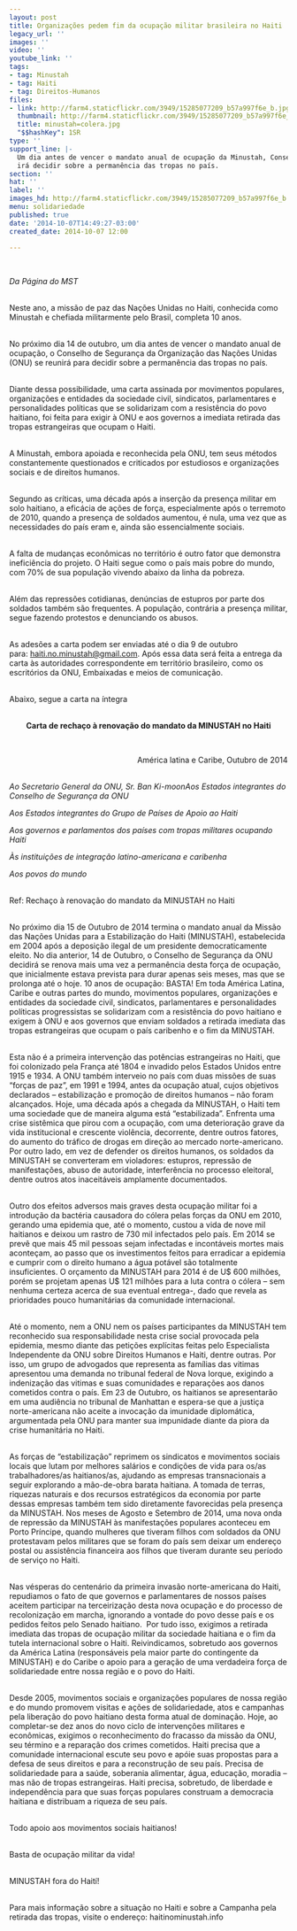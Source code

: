 ```yaml
---
layout: post
title: Organizações pedem fim da ocupação militar brasileira no Haiti
legacy_url: ''
images: ''
video: ''
youtube_link: ''
tags:
- tag: Minustah
- tag: Haiti
- tag: Direitos-Humanos
files:
- link: http://farm4.staticflickr.com/3949/15285077209_b57a997f6e_b.jpg
  thumbnail: http://farm4.staticflickr.com/3949/15285077209_b57a997f6e_t.jpg
  title: minustah=colera.jpg
  "$$hashKey": 1SR
type: ''
support_line: |-
  Um dia antes de vencer o mandato anual de ocupação da Minustah, Conselho de Segurança da ONU
  irá decidir sobre a permanência das tropas no país.
section: ''
hat: ''
label: ''
images_hd: http://farm4.staticflickr.com/3949/15285077209_b57a997f6e_b.jpg
menu: solidariedade
published: true
date: '2014-10-07T14:49:27-03:00'
created_date: 2014-10-07 12:00

---
```

<p>&nbsp;</p>

<p><em>Da P&aacute;gina do MST</em></p>

<p><br />
Neste ano, a miss&atilde;o de paz das Na&ccedil;&otilde;es Unidas no Haiti, conhecida como Minustah e chefiada militarmente pelo Brasil, completa 10 anos.&nbsp;</p>

<p><br />
No pr&oacute;ximo dia 14 de outubro, um dia antes de vencer o mandato anual de ocupa&ccedil;&atilde;o, o Conselho de Seguran&ccedil;a da Organiza&ccedil;&atilde;o das Na&ccedil;&otilde;es&nbsp;Unidas (ONU) se reunir&aacute; para decidir sobre a perman&ecirc;ncia das tropas no pa&iacute;s.&nbsp;</p>

<p><br />
Diante dessa possibilidade, uma carta assinada por movimentos populares, organiza&ccedil;&otilde;es e entidades da sociedade civil, sindicatos, parlamentares e personalidades pol&iacute;ticas que se solidarizam com a resist&ecirc;ncia do povo haitiano, foi feita para exigir &agrave; ONU e aos governos a imediata retirada das tropas estrangeiras que ocupam o Haiti.</p>

<p><br />
A Minustah, embora apoiada e reconhecida pela ONU, tem seus m&eacute;todos constantemente questionados e criticados por estudiosos e organiza&ccedil;&otilde;es sociais e de direitos humanos. &nbsp;</p>

<p><br />
Segundo as cr&iacute;ticas, uma d&eacute;cada ap&oacute;s a inser&ccedil;&atilde;o da presen&ccedil;a militar em solo haitiano, a efic&aacute;cia de a&ccedil;&otilde;es de for&ccedil;a, especialmente ap&oacute;s o terremoto de 2010, quando a presen&ccedil;a de soldados aumentou, &eacute; nula, uma vez que as necessidades do pa&iacute;s eram e, ainda s&atilde;o essencialmente sociais.</p>

<p><br />
A falta de mudan&ccedil;as econ&ocirc;micas no territ&oacute;rio &eacute; outro fator que demonstra inefici&ecirc;ncia do projeto. O Haiti segue como o pa&iacute;s mais pobre do mundo, com 70% de sua popula&ccedil;&atilde;o vivendo abaixo da linha da pobreza.&nbsp;</p>

<p><br />
Al&eacute;m das repress&otilde;es cotidianas, den&uacute;ncias de estupros por parte dos soldados tamb&eacute;m s&atilde;o frequentes. A popula&ccedil;&atilde;o, contr&aacute;ria a presen&ccedil;a militar, segue fazendo protestos e denunciando os abusos.&nbsp;</p>

<p><br />
As ades&otilde;es a carta podem ser enviadas at&eacute; o dia 9 de outubro para:&nbsp;<a href="mailto:haiti.no.minustah@gmail.com">haiti.no.minustah@gmail.com</a>. Ap&oacute;s essa data ser&aacute; feita a entrega da carta &agrave;s autoridades correspondente em territ&oacute;rio brasileiro, como os escrit&oacute;rios da ONU, Embaixadas e meios de comunica&ccedil;&atilde;o.</p>

<p><br />
Abaixo, segue a carta na &iacute;ntegra</p>

<p style="text-align:center"><br />
<strong>Carta de recha&ccedil;o &agrave; renova&ccedil;&atilde;o do mandato da MINUSTAH no Haiti</strong></p>

<p style="text-align:center">&nbsp;</p>

<p style="text-align:right">Am&eacute;rica latina e Caribe, Outubro de 2014</p>

<p><br />
<em>Ao Secretario General da ONU, Sr. Ban Ki-moonAos Estados integrantes do Conselho de Seguran&ccedil;a da ONU</em></p>

<p><em>Aos Estados integrantes do Grupo de Pa&iacute;ses de Apoio ao Haiti</em></p>

<p><em>Aos governos e parlamentos dos pa&iacute;ses com tropas militares ocupando Haiti</em></p>

<p><em>&Agrave;s institui&ccedil;&otilde;es de integra&ccedil;&atilde;o latino-americana e caribenha</em></p>

<p><em>Aos povos do mundo</em></p>

<p><br />
Ref: Recha&ccedil;o &agrave; renova&ccedil;&atilde;o do mandato da MINUSTAH no Haiti</p>

<p><br />
No pr&oacute;ximo dia 15 de Outubro de 2014 termina o mandato anual da Miss&atilde;o das Na&ccedil;&otilde;es Unidas para a Estabiliza&ccedil;&atilde;o do Haiti (MINUSTAH), estabelecida em 2004 ap&oacute;s a deposi&ccedil;&atilde;o ilegal de um presidente democraticamente eleito. No dia anterior, 14 de Outubro, o Conselho de Seguran&ccedil;a da ONU decidir&aacute; se renova mais uma vez a perman&ecirc;ncia desta for&ccedil;a de ocupa&ccedil;&atilde;o, que inicialmente estava prevista para durar apenas seis meses, mas que se prolonga at&eacute; o hoje. 10 anos de ocupa&ccedil;&atilde;o: BASTA! Em toda Am&eacute;rica Latina, Caribe e outras partes do mundo, movimentos populares, organiza&ccedil;&otilde;es e entidades da sociedade civil, sindicatos, parlamentares e personalidades pol&iacute;ticas progressistas se solidarizam com a resist&ecirc;ncia do povo haitiano e exigem &agrave; ONU e aos governos que enviam soldados a retirada imediata das tropas estrangeiras que ocupam o pa&iacute;s caribenho e o fim da MINUSTAH.&nbsp;</p>

<p><br />
Esta n&atilde;o &eacute; a primeira interven&ccedil;&atilde;o das pot&ecirc;ncias estrangeiras no Haiti, que foi colonizado pela Fran&ccedil;a at&eacute; 1804 e invadido pelos Estados Unidos entre 1915 e 1934. A ONU tamb&eacute;m interveio no pa&iacute;s com duas miss&otilde;es de suas &ldquo;for&ccedil;as de paz&rdquo;, em 1991 e 1994, antes da ocupa&ccedil;&atilde;o atual, cujos objetivos declarados &ndash; estabiliza&ccedil;&atilde;o e promo&ccedil;&atilde;o de direitos humanos &ndash; n&atilde;o foram alcan&ccedil;ados. Hoje, uma d&eacute;cada ap&oacute;s a chegada da MINUSTAH, o Haiti tem uma sociedade que de maneira alguma est&aacute; &ldquo;estabilizada&rdquo;. Enfrenta uma crise sist&ecirc;mica que pirou com a ocupa&ccedil;&atilde;o, com uma deteriora&ccedil;&atilde;o grave da vida institucional e crescente viol&ecirc;ncia, decorrente, dentre outros fatores, do aumento do tr&aacute;fico de drogas em dire&ccedil;&atilde;o ao mercado norte-americano. Por outro lado, em vez de defender os direitos humanos, os soldados da MINUSTAH se converteram em violadores: estupros, repress&atilde;o de manifesta&ccedil;&otilde;es, abuso de autoridade, interfer&ecirc;ncia no processo eleitoral, dentre outros atos inaceit&aacute;veis amplamente documentados.</p>

<p><br />
Outro dos efeitos adversos mais graves desta ocupa&ccedil;&atilde;o militar foi a introdu&ccedil;&atilde;o da bact&eacute;ria causadora do c&oacute;lera pelas for&ccedil;as da ONU em 2010, gerando uma epidemia que, at&eacute; o momento, custou a vida de nove mil haitianos e deixou um rastro de 730 mil infectados pelo pa&iacute;s. Em 2014 se prev&ecirc; que mais 45 mil pessoas sejam infectadas e incont&aacute;veis mortes mais aconte&ccedil;am, ao passo que os investimentos feitos para erradicar a epidemia e cumprir com o direito humano a &aacute;gua pot&aacute;vel s&atilde;o totalmente insuficientes. O or&ccedil;amento da MINUSTAH para 2014 &eacute; de U$ 600 milh&otilde;es, por&eacute;m se projetam apenas U$ 121 milh&otilde;es para a luta contra o c&oacute;lera &ndash; sem nenhuma certeza acerca de sua eventual entrega-, dado que revela as prioridades pouco humanit&aacute;rias da comunidade internacional.</p>

<p><br />
At&eacute; o momento, nem a ONU nem os pa&iacute;ses participantes da MINUSTAH tem reconhecido sua responsabilidade nesta crise social provocada pela epidemia, mesmo diante das peti&ccedil;&otilde;es expl&iacute;citas feitas pelo Especialista Independente da ONU sobre Direitos Humanos e Haiti, dentre outras. Por isso, um grupo de advogados que representa as fam&iacute;lias das vitimas apresentou uma demanda no tribunal federal de Nova Iorque, exigindo a indeniza&ccedil;&atilde;o das vitimas e suas comunidades e repara&ccedil;&otilde;es aos danos cometidos contra o pa&iacute;s. Em 23 de Outubro, os haitianos se apresentar&atilde;o em uma audi&ecirc;ncia no tribunal de Manhattan e espera-se que a justi&ccedil;a norte-americana n&atilde;o aceite a invoca&ccedil;&atilde;o da imunidade diplom&aacute;tica, argumentada pela ONU para manter sua impunidade diante da piora da crise humanit&aacute;ria no Haiti.&nbsp;</p>

<p><br />
As for&ccedil;as de &ldquo;estabiliza&ccedil;&atilde;o&rdquo; reprimem os sindicatos e movimentos sociais locais que lutam por melhores sal&aacute;rios e condi&ccedil;&otilde;es de vida para os/as trabalhadores/as haitianos/as, ajudando as empresas transnacionais a seguir explorando a m&atilde;o-de-obra barata haitiana. A tomada de terras, riquezas naturais e dos recursos estrat&eacute;gicos da economia por parte dessas empresas tamb&eacute;m tem sido diretamente favorecidas pela presen&ccedil;a da MINUSTAH. Nos meses de Agosto e Setembro de 2014, uma nova onda de repress&atilde;o da MINUSTAH &agrave;s manifesta&ccedil;&otilde;es populares aconteceu em Porto Pr&iacute;ncipe, quando mulheres que tiveram filhos com soldados da ONU protestavam pelos militares que se foram do pa&iacute;s sem deixar um endere&ccedil;o postal ou assist&ecirc;ncia financeira aos filhos que tiveram durante seu per&iacute;odo de servi&ccedil;o no Haiti.</p>

<p><br />
Nas v&eacute;speras do centen&aacute;rio da primeira invas&atilde;o norte-americana do Haiti, repudiamos o fato de que governos e parlamentares de nossos pa&iacute;ses aceitem participar na terceiriza&ccedil;&atilde;o desta nova ocupa&ccedil;&atilde;o e do processo de recoloniza&ccedil;&atilde;o em marcha, ignorando a vontade do povo desse pa&iacute;s e os pedidos feitos pelo Senado haitiano. &nbsp;Por tudo isso, exigimos a retirada imediata das tropas de ocupa&ccedil;&atilde;o militar da sociedade haitiana e o fim da tutela internacional sobre o Haiti. Reivindicamos, sobretudo aos governos da Am&eacute;rica Latina (respons&aacute;veis pela maior parte do contingente da MINUSTAH) e do Caribe o apoio para a gera&ccedil;&atilde;o de uma verdadeira for&ccedil;a de solidariedade entre nossa regi&atilde;o e o povo do Haiti.&nbsp;</p>

<p><br />
Desde 2005, movimentos sociais e organiza&ccedil;&otilde;es populares de nossa regi&atilde;o e do mundo promovem visitas e a&ccedil;&otilde;es de solidariedade, atos e campanhas pela libera&ccedil;&atilde;o do povo haitiano desta forma atual de domina&ccedil;&atilde;o. Hoje, ao completar-se dez anos do novo ciclo de interven&ccedil;&otilde;es militares e econ&ocirc;micas, exigimos o reconhecimento do fracasso da miss&atilde;o da ONU, seu t&eacute;rmino e a repara&ccedil;&atilde;o dos crimes cometidos. Haiti precisa que a comunidade internacional escute seu povo e ap&oacute;ie suas propostas para a defesa de seus direitos e para a reconstru&ccedil;&atilde;o de seu pa&iacute;s. Precisa de solidariedade para a sa&uacute;de, soberania alimentar, &aacute;gua, educa&ccedil;&atilde;o, moradia &ndash; mas n&atilde;o de tropas estrangeiras. Haiti precisa, sobretudo, de liberdade e independ&ecirc;ncia para que suas for&ccedil;as populares construam a democracia haitiana e distribuam a riqueza de seu pa&iacute;s.&nbsp;</p>

<p><br />
Todo apoio aos movimentos sociais haitianos!</p>

<p><br />
Basta de ocupa&ccedil;&atilde;o militar da vida!</p>

<p><br />
MINUSTAH fora do Hait&iacute;!</p>

<p><br />
Para mais informa&ccedil;&atilde;o sobre a situa&ccedil;&atilde;o no Haiti e sobre a Campanha pela retirada das tropas, visite o endere&ccedil;o: haitinominustah.info</p>

